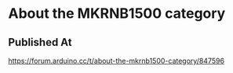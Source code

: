 # About the MKRNB1500 category

## Published At

https://forum.arduino.cc/t/about-the-mkrnb1500-category/847596
